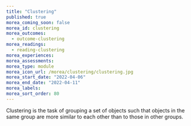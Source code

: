 ```yaml
---
title: "Clustering"
published: true
morea_coming_soon: false
morea_id: clustering
morea_outcomes:
  - outcome-clustering
morea_readings:
  - reading-clustering
morea_experiences:
morea_assessments:
morea_type: module
morea_icon_url: /morea/clustering/clustering.jpg
morea_start_date: "2022-04-06"
morea_end_date: "2022-04-11"
morea_labels:
morea_sort_order: 80
---
```


Clustering is the task of grouping a set of objects such that objects in the same group are more similar to each other than to those in other groups.
